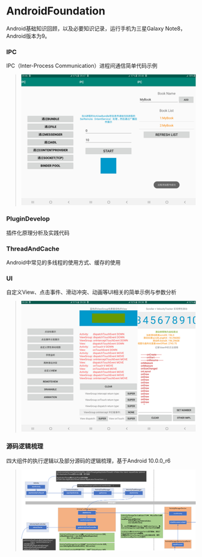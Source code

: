 # AndroidFoundation
Android基础知识回顾，以及必要知识记录，运行手机为三星Galaxy Note8，Android版本为9。
### IPC
IPC（Inter-Process Communication）进程间通信简单代码示例
> ![IPC](/0-Picture/IPC.jpg "部分截图")

### PluginDevelop
插件化原理分析及实践代码

### ThreadAndCache
Android中常见的多线程的使用方式、缓存的使用

### UI
自定义View、点击事件、滑动冲突、动画等UI相关的简单示例与参数分析
> ![UI](/0-Picture/UI.jpg "部分截图")


### 源码逻辑梳理
四大组件的执行逻辑以及部分源码的逻辑梳理，基于Android 10.0.0_r6
> ![UI](/0-Picture/Activity.png "Activity逻辑梳理截图")
